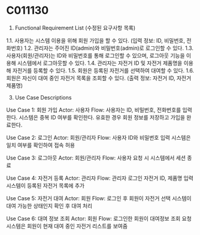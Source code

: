 # C011130


1. Functional Requirement List (수정된 요구사항 목록)

1.1. 사용자는 시스템 이용을 위해 회원 가입을 할 수 있다. (입력 정보: ID, 비밀번호, 전화번호)
1.2. 관리자는 주어진 ID(admin)와 비밀번호(admin)로 로그인할 수 있다.
1.3. 사용자(회원/관리자)는 ID와 비밀번호를 통해 로그인할 수 있으며, 로그아웃 기능을 이용해 시스템에서 로그아웃할 수 있다.
1.4. 관리자는 자전거 ID 및 자전거 제품명을 이용해 자전거를 등록할 수 있다.
1.5. 회원은 등록된 자전거를 선택하여 대여할 수 있다.
1.6. 회원은 자신이 대여 중인 자전거 목록을 조회할 수 있다. (출력 정보: 자전거 ID, 자전거 제품명)





3. Use Case Descriptions

Use Case 1: 회원 가입
Actor: 사용자
Flow:
사용자는 ID, 비밀번호, 전화번호를 입력한다.
시스템은 중복 ID 여부를 확인한다.
유효한 경우 회원 정보를 저장하고 가입을 완료한다.

Use Case 2: 로그인
Actor: 회원/관리자
Flow:
사용자 ID와 비밀번호 입력
시스템은 일치 여부를 확인하여 접속 허용

Use Case 3: 로그아웃
Actor: 회원/관리자
Flow:
사용자 요청 시 시스템에서 세션 종료

Use Case 4: 자전거 등록
Actor: 관리자
Flow:
관리자 로그인
자전거 ID, 제품명 입력
시스템이 등록된 자전거 목록에 추가

Use Case 5: 자전거 대여
Actor: 회원
Flow:
로그인 후 회원이 자전거 선택
시스템이 대여 가능한 상태인지 확인 후 대여 처리

Use Case 6: 대여 정보 조회
Actor: 회원
Flow:
로그인한 회원이 대여정보 조회 요청
시스템은 회원이 현재 대여 중인 자전거 리스트를 보여줌
